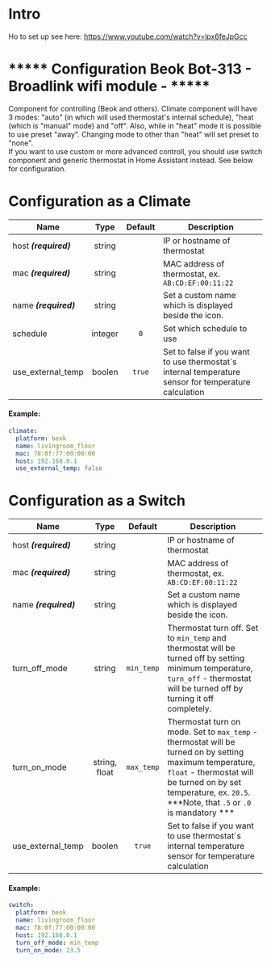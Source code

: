 # Intro
Ho to set up see here: https://www.youtube.com/watch?v=lpx6feJpGcc
# ***** Configuration Beok Bot-313 - Broadlink wifi module - *****
Component for controlling (Beok and others). Climate component will have 3 modes: "auto" (in which will used thermostat's internal schedule), "heat (which is "manual" mode) and "off". Also, while in "heat" mode it is possible to use preset "away". Changing mode to other than "heat" will set preset to "none".  
If you want to use custom or more advanced controll, you should use switch component and generic thermostat in Home Assistant instead. See below for configuration.

# Configuration as a Climate

| Name | Type | Default | Description |
|------|:----:|:-------:|-------------|
| host ***(required)*** | string | | IP or hostname of thermostat
| mac ***(required)*** | string | | MAC address of thermostat, ex. `AB:CD:EF:00:11:22`
| name ***(required)*** | string | | Set a custom name which is displayed beside the icon.
| schedule | integer | `0` | Set which schedule to use
| use_external_temp | boolen | `true` | Set to false if you want to use thermostat`s internal temperature sensor for temperature calculation

#### Example:
```yaml
climate:
  platform: beok
  name: livingroom_floor
  mac: 78:0f:77:00:00:00
  host: 192.168.0.1
  use_external_temp: false
```

# Configuration as a Switch
| Name | Type | Default | Description |
|------|:----:|:-------:|-------------|
| host ***(required)*** | string | | IP or hostname of thermostat
| mac ***(required)*** | string | | MAC address of thermostat, ex. `AB:CD:EF:00:11:22`
| name ***(required)*** | string | | Set a custom name which is displayed beside the icon.
| turn_off_mode | string | `min_temp` | Thermostat turn off. Set to `min_temp` and thermostat will be turned off by setting minimum temperature, `turn_off` - thermostat will be turned off by turning it off completely.
| turn_on_mode | string, float | `max_temp` | Thermostat turn on mode. Set to `max_temp` - thermostat will be turned on by setting maximum temperature, `float` - thermostat will be turned on by set temperature, ex. `20.5`. ***Note, that `.5` or `.0` is mandatory ***
| use_external_temp | boolen | `true` | Set to false if you want to use thermostat`s internal temperature sensor for temperature calculation
#### Example:
```yaml
switch:
  platform: beok
  name: livingroom_floor
  mac: 78:0f:77:00:00:00
  host: 192.168.0.1
  turn_off_mode: min_temp
  turn_on_mode: 23.5
```
